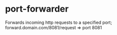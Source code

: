 # port-forwarder
Forwards incoming http requests to a specified port; forward.domain.com/8081/request => port 8081
